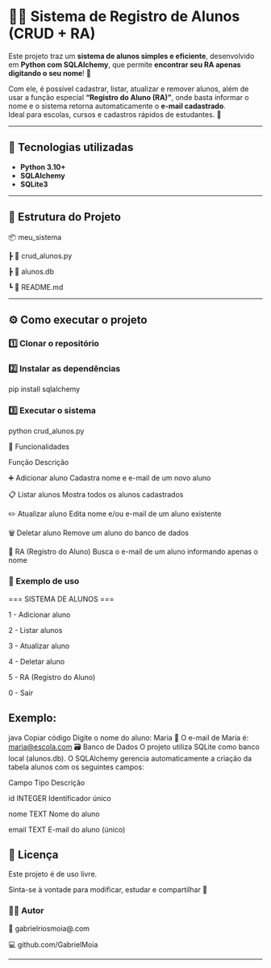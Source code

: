 # 🧑‍🎓 Sistema de Registro de Alunos (CRUD + RA)

Este projeto traz um **sistema de alunos simples e eficiente**, desenvolvido em **Python com SQLAlchemy**, que permite **encontrar seu RA apenas digitando o seu nome**! 🧾  

Com ele, é possível cadastrar, listar, atualizar e remover alunos, além de usar a função especial **“Registro do Aluno (RA)”**, onde basta informar o nome e o sistema retorna automaticamente o **e-mail cadastrado**.  
Ideal para escolas, cursos e cadastros rápidos de estudantes. 🚀

---

## 🚀 Tecnologias utilizadas

- **Python 3.10+**
- **SQLAlchemy**
- **SQLite3**

---

## 📂 Estrutura do Projeto

📦 meu_sistema

┣ 📜 crud_alunos.py

┣ 📜 alunos.db

┗ 📜 README.md

---

## ⚙️ Como executar o projeto

### 1️⃣ Clonar o repositório

### 2️⃣ Instalar as dependências

pip install sqlalchemy

### 3️⃣ Executar o sistema

python crud_alunos.py

🧩 Funcionalidades

Função 	Descrição

➕ Adicionar aluno	Cadastra nome e e-mail de um novo aluno

📋 Listar alunos	Mostra todos os alunos cadastrados

✏️ Atualizar aluno	Edita nome e/ou e-mail de um aluno existente

🗑️ Deletar aluno	Remove um aluno do banco de dados

🧾 RA (Registro do Aluno)	Busca o e-mail de um aluno informando apenas o nome

### 🧠 Exemplo de uso

=== SISTEMA DE ALUNOS ===

1 - Adicionar aluno

2 - Listar alunos

3 - Atualizar aluno

4 - Deletar aluno

5 - RA (Registro do Aluno)

0 - Sair

## Exemplo:

java
Copiar código
Digite o nome do aluno: Maria
📧 O e-mail de Maria é: maria@escola.com
🗃️ Banco de Dados
O projeto utiliza SQLite como banco local (alunos.db).
O SQLAlchemy gerencia automaticamente a criação da tabela alunos com os seguintes campos:

Campo	Tipo	Descrição

id	INTEGER	Identificador único

nome	TEXT	Nome do aluno

email	TEXT	E-mail do aluno (único)

## 📄 Licença
Este projeto é de uso livre.

Sinta-se à vontade para modificar, estudar e compartilhar 🚀

### 👨‍💻 Autor

📧 gabrielriosmoia@.com

💻 github.com/GabrielMoia


---
